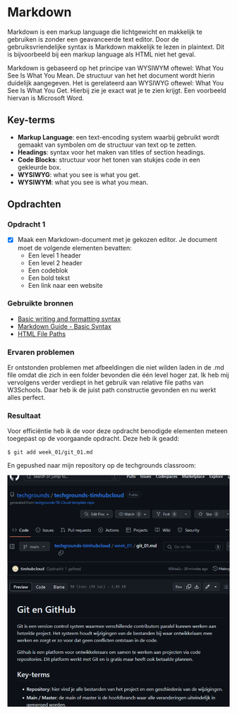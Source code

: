 # Markdown
Markdown is een markup language die lichtgewicht en makkelijk te gebruiken is zonder een geavanceerde text editor. Door de gebruiksvriendelijke syntax is Markdown makkelijk te lezen in plaintext. Dit is bijvoorbeeld bij een markup language als HTML niet het geval.

Markdown is gebaseerd op het principe van WYSIWYM oftewel: What You See Is What You Mean. De structuur van het het document wordt hierin duidelijk aangegeven. Het is gerelateerd aan WYSIWYG oftewel: What You See Is What You Get. Hierbij zie je exact wat je te zien krijgt. Een voorbeeld hiervan is Microsoft Word.

## Key-terms
- **Markup Language**: een text-encoding system waarbij gebruikt wordt gemaakt van symbolen om de structuur van text op te zetten.
- **Headings**: syntax voor het maken van titles of section headings.
- **Code Blocks**: structuur voor het tonen van stukjes code in een gekleurde box.
- **WYSIWYG**: what you see is what you get.
- **WYSIWYM**: what you see is what you mean.

## Opdrachten

### Opdracht 1
- [x] Maak een Markdown-document met je gekozen editor. Je document moet de volgende elementen bevatten:
	- Een level 1 header
	- Een level 2 header
	- Een codeblok
	- Een bold tekst
	- Een link naar een website

### Gebruikte bronnen
- [Basic writing and formatting syntax](https://docs.github.com/en/get-started/writing-on-github/getting-started-with-writing-and-formatting-on-github/basic-writing-and-formatting-syntax)
- [Markdown Guide - Basic Syntax](https://www.markdownguide.org/basic-syntax/)
- [HTML File Paths](https://www.w3schools.com/html/html_filepaths.asp)

### Ervaren problemen
Er ontstonden problemen met afbeeldingen die niet wilden laden in de .md file omdat die zich in een folder bevonden die één level hoger zat. Ik heb mij vervolgens verder verdiept in het gebruik van relative file paths van W3Schools. Daar heb ik de juist path constructie gevonden en nu werkt alles perfect.

### Resultaat

Voor efficiëntie heb ik de voor deze opdracht benodigde elementen meteen toegepast op de voorgaande opdracht. Deze heb ik geadd:

```
$ git add week_01/git_01.md
```

En gepushed naar mijn repository op de techgrounds classroom:

![Markdown voor opdracht 01](../00_includes/week_01_images/screen5.png)